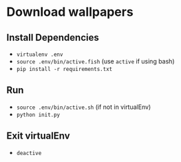 # Download wallpapers

## Install Dependencies

- `virtualenv .env`
- `source .env/bin/active.fish` (use `active` if using bash)
- `pip install -r requirements.txt`

## Run

- `source .env/bin/active.sh` (if not in virtualEnv)
- `python init.py`

## Exit virtualEnv

- `deactive`
